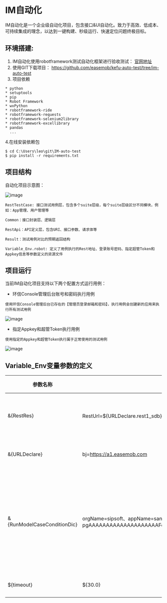 
# IM自动化
IM自动化是一个企业级自动化项目，包含接口&UI自动化。致力于高效、低成本、可持续集成的理念，以达到一键构建、秒级运行、快速定位问题终极目标。

## 环境搭建:

1. IM自动化使用robotframework测试自动化框架进行验收测试： [官网地址](http://robotframework.org/)
2. 使用GIT下载项目： https://github.com/easemob/kefu-auto-test/tree/im-auto-test
3. 项目依赖

```
* python
* setuptools
* pip
* Robot Framework
* wxPython
* robotframework-ride
* robotframework-requests
* robotframework-selenium2library
* robotframework-excellibrary
* pandas
  ...
```
4.在线安装依赖包

```
$ cd C:\Users\leo\git\IM-auto-test
$ pip install -r requirements.txt
```

## 项目结构

自动化项目示意图：

![image](https://kefu.easemob.com/v1/Tenant/634/MediaFiles/29a8874e-b60f-429e-a1dd-5e943f14b974aW1hZ2UucG5n)


```
RestTestCase: 接口测试用例层，包含多个suite层级，每个suite层级区分不同模块，例如：App管理、用户管理等

Common：接口封装层、逻辑层

RestApi：API定义层，包含URI、接口参数、请求体等

Result：测试用例对比的预期返回结构

Variable_Env.robot: 定义了用例执行的Rest地址、登录账号密码、指定超管Token和Appkey信息等参数定义的资源文件
```



## 项目运行

当前IM自动化项目支持以下两个配置方式运行用例：

- 环信Console管理后台账号和密码执行用例

```
使用环信Console管理后台已存在的【管理员登录邮箱和密码】，执行用例会创建新的应用来执行所有测试用例
```

![image](https://kefu.easemob.com/v1/Tenant/634/MediaFiles/c95647b2-4eea-44d6-abb2-757e22c10761Y29uc29sZeaJp-ihjOaWueW8jy5wbmc=)


- 指定Appkey和超管Token执行用例

```
使用指定的Appkey和超管Token执行属于正常使用的测试用例
```
![image](https://kefu.easemob.com/v1/Tenant/634/MediaFiles/77e94d89-a5fe-4670-be14-8ba30efd712a5oyH5a6aYXBwa2V55omn6KGMLnBuZw==)



## Variable_Env变量参数的定义

|参数名称|参数值举例|参数描述|
| ---- | --- | --- |
|&{RestRes}|RestUrl=${URLDeclare.rest1_sdb}、username=leoli@easemob.com、password=lijipeng123|测试环境、console登录账号密码配置|
|&{URLDeclare}|bj=https://a1.easemob.com|定义了常用的Rest集群地址|
|&{RunModelCaseConditionDic}|orgName=sipsoft、appName=sandbox、specificBestToken=YWMtzyUm6ItOEemUEgcakCE-pgAAAAAAAAAAAAAAAAAAAAFe2JYa1n8R45heowo6U5LUAQMAAAFrQDk7fQBPGgDzCSzjnyAlJr1bFVAh7729xKey1_D2gZ7JMRqZZ6Pk8g|指定Appkey场景下配置的Appkey信息和超管token，该配置优先于console后台账号密码配置|
|${timeout}|${30.0}|接口超时时间设置|
